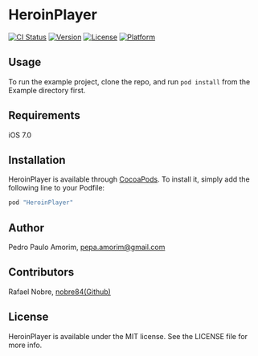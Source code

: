 # HeroinPlayer

[![CI Status](http://img.shields.io/travis/ppamorim/HeroinPlayer.svg?style=flat)](https://travis-ci.org/ppamorim/HeroinPlayer)
[![Version](https://img.shields.io/cocoapods/v/HeroinPlayer.svg?style=flat)](http://cocoapods.org/pods/HeroinPlayer)
[![License](https://img.shields.io/cocoapods/l/HeroinPlayer.svg?style=flat)](http://cocoapods.org/pods/HeroinPlayer)
[![Platform](https://img.shields.io/cocoapods/p/HeroinPlayer.svg?style=flat)](http://cocoapods.org/pods/HeroinPlayer)

## Usage

To run the example project, clone the repo, and run `pod install` from the Example directory first.

## Requirements

iOS 7.0

## Installation

HeroinPlayer is available through [CocoaPods](http://cocoapods.org). To install
it, simply add the following line to your Podfile:

```ruby
pod "HeroinPlayer"
```

## Author

Pedro Paulo Amorim, pepa.amorim@gmail.com

## Contributors

Rafael Nobre, [nobre84(Github)][1]

## License

HeroinPlayer is available under the MIT license. See the LICENSE file for more info.

[1]: https://github.com/nobre84